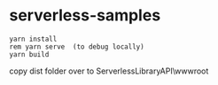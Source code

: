 # serverless-samples

``` cd  ServerlessLibraryUI
yarn install
rem yarn serve  (to debug locally)
yarn build
```
copy dist folder over to ServerlessLibraryAPI\wwwroot
